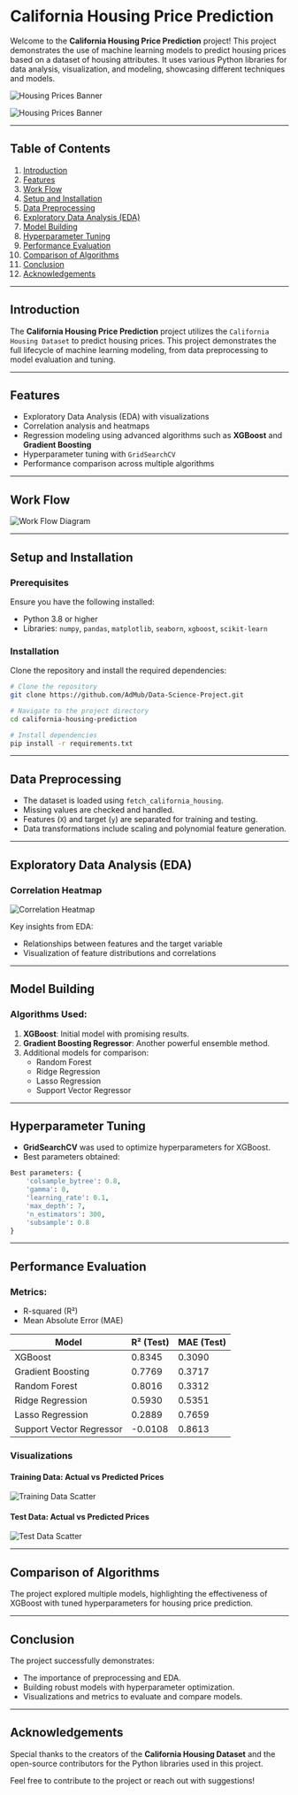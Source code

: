 # California Housing Price Prediction

Welcome to the **California Housing Price Prediction** project! This project demonstrates the use of machine learning models to predict housing prices based on a dataset of housing attributes. It uses various Python libraries for data analysis, visualization, and modeling, showcasing different techniques and models.

![Housing Prices Banner](https://github.com/user-attachments/assets/34ea64c6-41a2-47fa-b0f3-cba41f2a0bf4)
</br>

![Housing Prices Banner](https://github.com/user-attachments/assets/2d5f70e3-e7d8-4f22-95c9-a40560ba418e)

---

## Table of Contents

1. [Introduction](#introduction)
2. [Features](#features)
3. [Work Flow](#work-flow)
4. [Setup and Installation](#setup-and-installation)
5. [Data Preprocessing](#data-preprocessing)
6. [Exploratory Data Analysis (EDA)](#exploratory-data-analysis-eda)
7. [Model Building](#model-building)
8. [Hyperparameter Tuning](#hyperparameter-tuning)
9. [Performance Evaluation](#performance-evaluation)
10. [Comparison of Algorithms](#comparison-of-algorithms)
11. [Conclusion](#conclusion)
12. [Acknowledgements](#acknowledgements)

---

## Introduction

The **California Housing Price Prediction** project utilizes the `California Housing Dataset` to predict housing prices. This project demonstrates the full lifecycle of machine learning modeling, from data preprocessing to model evaluation and tuning.

---

## Features

- Exploratory Data Analysis (EDA) with visualizations
- Correlation analysis and heatmaps
- Regression modeling using advanced algorithms such as **XGBoost** and **Gradient Boosting**
- Hyperparameter tuning with `GridSearchCV`
- Performance comparison across multiple algorithms

---

## Work Flow

![Work Flow Diagram](https://github.com/user-attachments/assets/20411ff0-9b9f-4b11-a3b2-9eded66f795d)

---

## Setup and Installation

### Prerequisites

Ensure you have the following installed:
- Python 3.8 or higher
- Libraries: `numpy`, `pandas`, `matplotlib`, `seaborn`, `xgboost`, `scikit-learn`

### Installation

Clone the repository and install the required dependencies:

```bash
# Clone the repository
git clone https://github.com/AdMub/Data-Science-Project.git

# Navigate to the project directory
cd california-housing-prediction

# Install dependencies
pip install -r requirements.txt
```

---

## Data Preprocessing

- The dataset is loaded using `fetch_california_housing`.
- Missing values are checked and handled.
- Features (`X`) and target (`y`) are separated for training and testing.
- Data transformations include scaling and polynomial feature generation.

---

## Exploratory Data Analysis (EDA)

### Correlation Heatmap

![Correlation Heatmap](https://github.com/user-attachments/assets/344d57ec-bf45-4157-9835-32c4db524996)


Key insights from EDA:
- Relationships between features and the target variable
- Visualization of feature distributions and correlations

---

## Model Building

### Algorithms Used:

1. **XGBoost**: Initial model with promising results.
2. **Gradient Boosting Regressor**: Another powerful ensemble method.
3. Additional models for comparison:
   - Random Forest
   - Ridge Regression
   - Lasso Regression
   - Support Vector Regressor

---

## Hyperparameter Tuning

- **GridSearchCV** was used to optimize hyperparameters for XGBoost.
- Best parameters obtained:

```python
Best parameters: {
    'colsample_bytree': 0.8,
    'gamma': 0,
    'learning_rate': 0.1,
    'max_depth': 7,
    'n_estimators': 300,
    'subsample': 0.8
}
```

---

## Performance Evaluation

### Metrics:
- R-squared (R²)
- Mean Absolute Error (MAE)

| Model                  | R² (Test) | MAE (Test) |
|------------------------|-----------|------------|
| XGBoost               | 0.8345    | 0.3090     |
| Gradient Boosting     | 0.7769    | 0.3717     |
| Random Forest         | 0.8016    | 0.3312     |
| Ridge Regression      | 0.5930    | 0.5351     |
| Lasso Regression      | 0.2889    | 0.7659     |
| Support Vector Regressor | -0.0108 | 0.8613     |

### Visualizations

#### Training Data: Actual vs Predicted Prices

![Training Data Scatter](https://github.com/user-attachments/assets/94b0fbae-1c40-4cb3-86a4-50645a62169c)

#### Test Data: Actual vs Predicted Prices

![Test Data Scatter](https://github.com/user-attachments/assets/7a8e2916-da82-46d9-9d1c-99330f310b46)


---

## Comparison of Algorithms

The project explored multiple models, highlighting the effectiveness of XGBoost with tuned hyperparameters for housing price prediction.

---

## Conclusion

The project successfully demonstrates:
- The importance of preprocessing and EDA.
- Building robust models with hyperparameter optimization.
- Visualizations and metrics to evaluate and compare models.

---

## Acknowledgements

Special thanks to the creators of the **California Housing Dataset** and the open-source contributors for the Python libraries used in this project.

Feel free to contribute to the project or reach out with suggestions!
